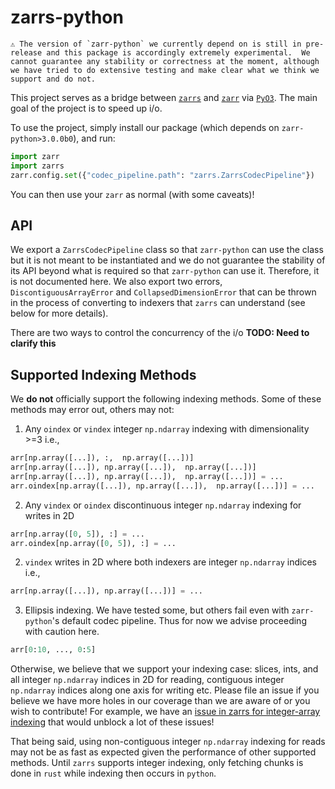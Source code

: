 # zarrs-python

```{warning}
⚠️ The version of `zarr-python` we currently depend on is still in pre-release and this package is accordingly extremely experimental.  We cannot guarantee any stability or correctness at the moment, although we have tried to do extensive testing and make clear what we think we support and do not.
```

This project serves as a bridge between [`zarrs`](https://docs.rs/zarrs/latest/zarrs/) and [`zarr`](https://zarr.readthedocs.io/en/latest/index.html) via [`PyO3`](https://pyo3.rs/v0.22.3/).  The main goal of the project is to speed up i/o.

To use the project, simply install our package (which depends on `zarr-python>3.0.0b0`), and run:

```python
import zarr
import zarrs
zarr.config.set({"codec_pipeline.path": "zarrs.ZarrsCodecPipeline"})
```

You can then use your `zarr` as normal (with some caveats)!

## API

We export a `ZarrsCodecPipeline` class so that `zarr-python` can use the class but it is not meant to be instantiated and we do not guarantee the stability of its API beyond what is required so that `zarr-python` can use it.  Therefore, it is not documented here.  We also export two errors, `DiscontiguousArrayError` and `CollapsedDimensionError` that can be thrown in the process of converting to indexers that `zarrs` can understand (see below for more details).

There are two ways to control the concurrency of the i/o **TODO: Need to clarify this**

## Supported Indexing Methods

We **do not** officially support the following indexing methods.  Some of these methods may error out, others may not:

1.  Any `oindex` or `vindex` integer `np.ndarray` indexing with dimensionality >=3 i.e.,
```python
arr[np.array([...]), :,  np.array([...])]
arr[np.array([...]), np.array([...]),  np.array([...])]
arr[np.array([...]), np.array([...]),  np.array([...])] = ...
arr.oindex[np.array([...]), np.array([...]),  np.array([...])] = ...
```
2. Any `vindex` or `oindex` discontinuous integer `np.ndarray` indexing for writes in 2D
```python
arr[np.array([0, 5]), :] = ...
arr.oindex[np.array([0, 5]), :] = ...
```
2. `vindex` writes in 2D where both indexers are integer `np.ndarray` indices i.e.,
```python
arr[np.array([...]), np.array([...])] = ...
```
3. Ellipsis indexing.  We have tested some, but others fail even with `zarr-python`'s default codec pipeline.  Thus for now we advise proceeding with caution here.
```python
arr[0:10, ..., 0:5]
```

Otherwise, we believe that we support your indexing case: slices, ints, and all integer `np.ndarray` indices in 2D for reading, contiguous integer `np.ndarray` indices along one axis for writing etc.  Please file an issue if you believe we have more holes in our coverage than we are aware of or you wish to contribute!  For example, we have an [issue in zarrs for integer-array indexing](https://github.com/LDeakin/zarrs/issues/52) that would unblock a lot of these issues!

That being said, using non-contiguous integer `np.ndarray` indexing for reads may not be as fast as expected given the performance of other supported methods.  Until `zarrs` supports integer indexing, only fetching chunks is done in `rust` while indexing then occurs in `python`.
